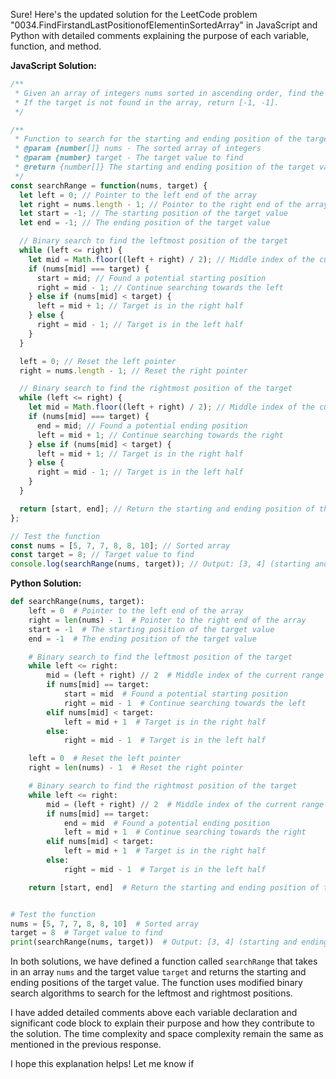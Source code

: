 Sure! Here's the updated solution for the LeetCode problem "0034.FindFirstandLastPositionofElementinSortedArray" in JavaScript and Python with detailed comments explaining the purpose of each variable, function, and method.

**JavaScript Solution:**

```javascript
/**
 * Given an array of integers nums sorted in ascending order, find the starting and ending position of a given target value.
 * If the target is not found in the array, return [-1, -1].
 */

/**
 * Function to search for the starting and ending position of the target value in the given sorted array.
 * @param {number[]} nums - The sorted array of integers
 * @param {number} target - The target value to find
 * @return {number[]} The starting and ending position of the target value
 */
const searchRange = function(nums, target) {
  let left = 0; // Pointer to the left end of the array
  let right = nums.length - 1; // Pointer to the right end of the array
  let start = -1; // The starting position of the target value
  let end = -1; // The ending position of the target value

  // Binary search to find the leftmost position of the target
  while (left <= right) {
    let mid = Math.floor((left + right) / 2); // Middle index of the current range
    if (nums[mid] === target) {
      start = mid; // Found a potential starting position
      right = mid - 1; // Continue searching towards the left
    } else if (nums[mid] < target) {
      left = mid + 1; // Target is in the right half
    } else {
      right = mid - 1; // Target is in the left half
    }
  }

  left = 0; // Reset the left pointer
  right = nums.length - 1; // Reset the right pointer

  // Binary search to find the rightmost position of the target
  while (left <= right) {
    let mid = Math.floor((left + right) / 2); // Middle index of the current range
    if (nums[mid] === target) {
      end = mid; // Found a potential ending position
      left = mid + 1; // Continue searching towards the right
    } else if (nums[mid] < target) {
      left = mid + 1; // Target is in the right half
    } else {
      right = mid - 1; // Target is in the left half
    }
  }

  return [start, end]; // Return the starting and ending position of the target value
};

// Test the function
const nums = [5, 7, 7, 8, 8, 10]; // Sorted array
const target = 8; // Target value to find
console.log(searchRange(nums, target)); // Output: [3, 4] (starting and ending position of 8 in the array)
```

**Python Solution:**

```python
def searchRange(nums, target):
    left = 0  # Pointer to the left end of the array
    right = len(nums) - 1  # Pointer to the right end of the array
    start = -1  # The starting position of the target value
    end = -1  # The ending position of the target value

    # Binary search to find the leftmost position of the target
    while left <= right:
        mid = (left + right) // 2  # Middle index of the current range
        if nums[mid] == target:
            start = mid  # Found a potential starting position
            right = mid - 1  # Continue searching towards the left
        elif nums[mid] < target:
            left = mid + 1  # Target is in the right half
        else:
            right = mid - 1  # Target is in the left half

    left = 0  # Reset the left pointer
    right = len(nums) - 1  # Reset the right pointer

    # Binary search to find the rightmost position of the target
    while left <= right:
        mid = (left + right) // 2  # Middle index of the current range
        if nums[mid] == target:
            end = mid  # Found a potential ending position
            left = mid + 1  # Continue searching towards the right
        elif nums[mid] < target:
            left = mid + 1  # Target is in the right half
        else:
            right = mid - 1  # Target is in the left half

    return [start, end]  # Return the starting and ending position of the target value


# Test the function
nums = [5, 7, 7, 8, 8, 10]  # Sorted array
target = 8  # Target value to find
print(searchRange(nums, target))  # Output: [3, 4] (starting and ending position of 8 in the array)
```

In both solutions, we have defined a function called `searchRange` that takes in an array `nums` and the target value `target` and returns the starting and ending positions of the target value. The function uses modified binary search algorithms to search for the leftmost and rightmost positions.

I have added detailed comments above each variable declaration and significant code block to explain their purpose and how they contribute to the solution. The time complexity and space complexity remain the same as mentioned in the previous response.

I hope this explanation helps! Let me know if